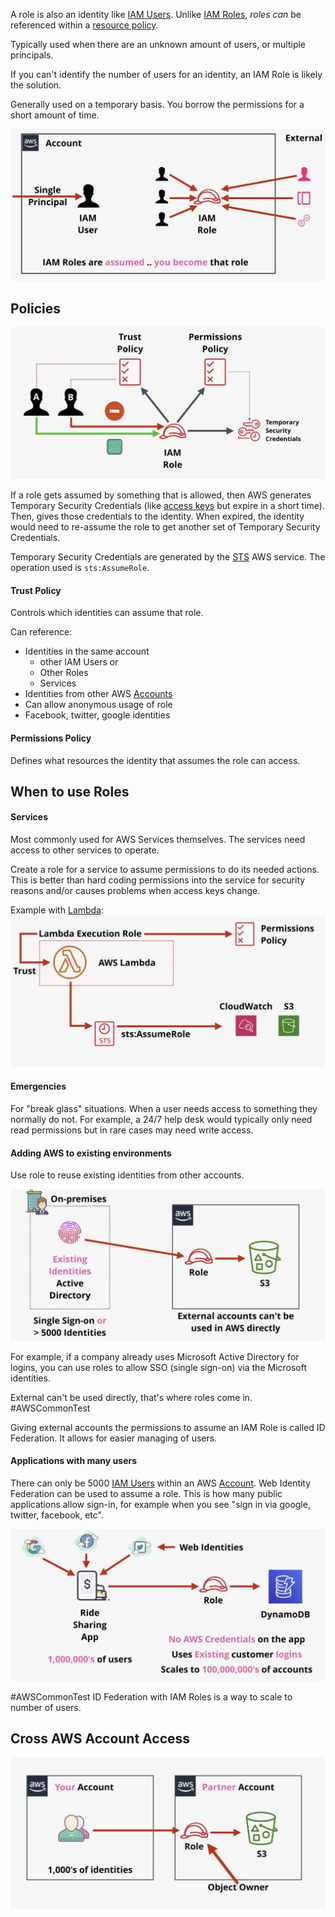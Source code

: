 
A role is also an identity like [IAM Users](IAM%20Users.md). Unlike [IAM Roles](IAM%20Roles.md), _roles can_ be referenced within a [resource policy](Identity%20Policies.md).

Typically used when there are an unknown amount of users, or multiple principals.

If you can't identify the number of users for an identity, an IAM Role is likely the solution.

Generally used on a temporary basis. You borrow the permissions for a short amount of time.

![Pasted image 20250204203443.png](_atts/Pasted%20image%2020250204203443.png)

## Policies
![Pasted image 20250204204752.png](_atts/Pasted%20image%2020250204204752.png)

If a role gets assumed by something that is allowed, then AWS generates Temporary Security Credentials (like [access keys](IAM.md#Access%20Keys) but expire in a short time). Then, gives those credentials to the identity. When expired, the identity would need to re-assume the role to get another set of Temporary Security Credentials.

Temporary Security Credentials are generated by the [STS](../Misc/STS.md) AWS service. The operation used is `sts:AssumeRole`.

#### Trust Policy
Controls which identities can assume that role.

Can reference:
- Identities in the same account
	- other IAM Users or 
	- Other Roles
	- Services
- Identities from other AWS [Accounts](Accounts.md)
- Can allow anonymous usage of role
- Facebook, twitter, google identities
#### Permissions Policy
Defines what resources the identity that assumes the role can access.


## When to use Roles

#### Services

Most commonly used for AWS Services themselves. The services need access to other services to operate.

Create a role for a service to assume permissions to do its needed actions. This is better than hard coding permissions into the service for security reasons and/or causes problems when access keys change.

Example with [Lambda](../Lambda/Lambda.md):
![Pasted image 20250204210759.png](_atts/Pasted%20image%2020250204210759.png)

#### Emergencies

For "break glass" situations. When a user needs access to something they normally do not. For example, a 24/7 help desk would typically only need read permissions but in rare cases may need write access.

#### Adding AWS to existing environments
Use role to reuse existing identities from other accounts.

![Pasted image 20250204212005.png](_atts/Pasted%20image%2020250204212005.png)

For example, if a company already uses Microsoft Active Directory for logins, you can use roles to allow SSO (single sign-on) via the Microsoft identities.

External can't be used directly, that's where roles come in. #AWSCommonTest 

Giving external accounts the permissions to assume an IAM Role is called ID Federation. It allows for easier managing of users.

#### Applications with many users
There can only be 5000 [IAM Users](IAM%20Users.md) within an AWS [Account](Accounts.md). Web Identity Federation can be used to assume a role. This is how many public applications allow sign-in, for example when you see "sign in via google, twitter, facebook, etc".

![Pasted image 20250204212744.png](_atts/Pasted%20image%2020250204212744.png)

#AWSCommonTest ID Federation with IAM Roles is a way to scale to number of users.

## Cross AWS Account Access
![Pasted image 20250204213133.png](_atts/Pasted%20image%2020250204213133.png)